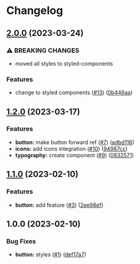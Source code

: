 # Changelog

## [2.0.0](https://github.com/yonatanAiz/design-system-library/compare/v1.2.0...v2.0.0) (2023-03-24)


### ⚠ BREAKING CHANGES

* moved all styles to styled-components

### Features

* change to styled components ([#13](https://github.com/yonatanAiz/design-system-library/issues/13)) ([0b446aa](https://github.com/yonatanAiz/design-system-library/commit/0b446aa1d181881785802e31c72edfe7ce228ac6))

## [1.2.0](https://github.com/yonatanAiz/design-system-library/compare/v1.1.0...v1.2.0) (2023-03-17)


### Features

* **button:** make button forward ref ([#7](https://github.com/yonatanAiz/design-system-library/issues/7)) ([adbd116](https://github.com/yonatanAiz/design-system-library/commit/adbd116d3028e40afb29784490d7d2d15090d9b6))
* **icons:** add icons integration ([#10](https://github.com/yonatanAiz/design-system-library/issues/10)) ([94987cc](https://github.com/yonatanAiz/design-system-library/commit/94987cc42bc5c54f3a79565585a49584e464c834))
* **typography:** create component ([#9](https://github.com/yonatanAiz/design-system-library/issues/9)) ([0832571](https://github.com/yonatanAiz/design-system-library/commit/0832571ac5f09d2d1ab903fc67c96c356e742eeb))

## [1.1.0](https://github.com/yonatanAiz/design-system-library/compare/v1.0.0...v1.1.0) (2023-02-10)


### Features

* **button:** add feature ([#3](https://github.com/yonatanAiz/design-system-library/issues/3)) ([2ee98ef](https://github.com/yonatanAiz/design-system-library/commit/2ee98ef50f41865a067879b989e4be292b8dd311))

## 1.0.0 (2023-02-10)


### Bug Fixes

* **button:** styles ([#1](https://github.com/yonatanAiz/design-system-library/issues/1)) ([def17a7](https://github.com/yonatanAiz/design-system-library/commit/def17a700714fa3792a17b0c97c49d132e525334))
